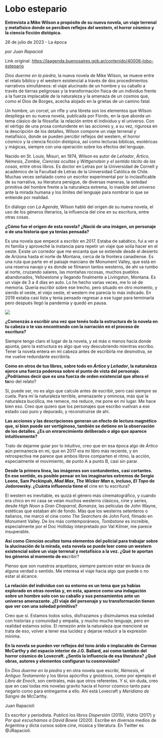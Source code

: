 # Lobo estepario

**Entrevista a Mike Wilson a propósito de su nueva novela, un viaje terrenal y metafísico donde se perciben reflejos del western, el horror cósmico y la ciencia ficción distópica.**

26 de julio de 2023 - La época

_por Juan Rapacioli_

Link original: https://laagenda.buenosaires.gob.ar/contenido/40006-lobo-estepario



*Dios duerme en la piedra*, la nueva novela de Mike Wilson, se mueve entre el relato bíblico y el western existencial a través de dos procedimientos narrativos simultáneos: el viaje alucinado de un hombre y su caballo a través de tierras peligrosas y la transformación física de un individuo frente a la fuerza implacable de la naturaleza y la amenaza de un cosmos que, como el Dios de Borges, acecha alojado en la grietas de un camino fatal.




Un hombre, un corcel, un rifle y una libreta son los elementos que Wilson despliega en su nueva novela, publicada por Fiordo, en la que aborda un tema clásico de la filosofía: la relación entre el individuo y el universo. Con el vértigo de una prosa contundente en las acciones y, a su vez, rigurosa en la descripción de los detalles, Wilson compone un viaje terrenal y metafísico, donde se pueden percibir reflejos del western, el horror cósmico y la ciencia ficción distópica, así como lecturas bíblicas, esotéricas y mágicas, siempre con una operación sobre los efectos del lenguaje.




Nacido en St. Louis, Misuri, en 1974, Wilson es autor de *Leñador*, *Ártico*, *Némesis*, *Zombie*, *Ciencias ocultas* y *Wittgenstein y el sentido tácito de las cosas*, entre otros libros. Es doctor en Letras por la Universidad de Cornell y académico de la Facultad de Letras de la Universidad Católica de Chile. Muchas veces señalado como un escritor experimental por lo inclasificable de su narrativa, su literatura persigue, de diversas maneras, la soledad primitiva del hombre frente a la naturaleza extrema, lo inasible del universo ante la mirada humana y los límites del lenguaje para nombrar lo que se entiende por realidad.




En diálogo con *La Agenda*, Wilson habló del origen de su nueva novela, el uso de los géneros literarios, la influencia del cine en su escritura, entre otras cosas.




**¿Cómo fue el orígen de esta novela? ¿Nació de una imágen, un personaje o de una historia que ya tenías pensada?**




Es una novela que empecé a escribir en 2017. Estaba de sabático, fui a ver a mi familia y aproveché la instancia para repetir un viaje que solía hacer en el oeste. Existe un corredor que me encanta que se extiende desde el desierto de Arizona hasta el norte de Montana, cerca de la frontera canadiense. Es una ruta que parte en el paisaje marciano de Monument Valley, que está en una reserva navajo y es donde se filmaron tantos westerns, de ahí va rumbo al norte, cruzando salares, las montañas rocosas, muchos pueblos abandonados, Yellowstone y llegando finalmente a Livingston, Montana. Es un viaje de 3 a 4 días en auto. Lo he hecho varias veces, me lo sé de memoria. Quería escribir sobre ese trecho, pero situado en otro momento, y siendo el oeste, el viejo oeste, el western me parecía lo más indicado. En 2019 estaba casi lista y tenía pensado regresar a ese lugar para terminarla pero después llegó la pandemia y quedó en pausa.




![](https://cdn.feater.me/files/images/2418912/1d83e6ad-b244-46ab-acf7-b6ed84966e6a.jpg)




**¿Comenzás a escribir una vez que tenés toda la estructura de la novela en tu cabeza o te vas encontrando con la narración en el proceso de escritura?**




Siempre tengo claro el lugar de la novela, y sé más o menos hacia donde apunta, pero la estructura es algo que voy descubriendo mientras escribo. Tener la novela entera en mi cabeza antes de escribirla me desmotiva, se me vuelve redundante escribirla.




**Como en otros de tus libros, sobre todo en *Ártico* y *Leñador*, la naturaleza ejerce una fuerza poderosa sobre el punto de vista del personaje. ¿Podríamos decir que es una fuerza de orden existencial que altera el to**no del relato?




Sí, puede ser, no es algo que calcule antes de escribir, pero casi siempre se cuela. Para mí la naturaleza terrible, amenazante y ominosa, más que la naturaleza bucólica, me remece, me reduce, me pone en mi lugar. Me hace bien eso. Creo que quiero que los personajes que escribo vuelvan a ese estado casi puro y depurado, y reconstruirse de ahí.




**Las acciones y las descripciones generan un efecto de lectura magnético que, si bien puede ser vertiginoso, también se detiene en la observación de los detalles. ¿Es un enrarecimiento deliberado o algo que aparece intuitivamente?**




Trato de dejarme guiar por lo intuitivo, creo que en esa época algo de *Ártico* aún permanecía en mi, que en 2017 era mi libro más reciente, y en retrospectiva me parece que ambos libros comparten el ritmo, la acción, especialmente el movimiento, de punto A a punto B, casi sin parar.




**Desde la primera línea, las imágenes son contundentes, casi cortantes. En ese sentido, es posible pensar en los imaginarios extremos de Sergio Leone, Sam Peckinpah, *Mad Max*, *The Wicker Man* o, incluso, *El Topo* de Jodorowsky. ¿Cuánta influencia tiene el** cine en tu escritura?




El western es inevitable, es quizá el género más cinematográfico, y cuando era chico en mi casa se veían muchos westerns clásicos, cine y series, desde *High Noon* a *Gran Chaparral*, *Bonanza*, las películas de John Wayne, estéticas que estaban ahí de fondo. Más que los westerns setenteros o italianos, me marcó el cine como *The Searchers* de John Ford, filmado en Monument Valley. De los más contemporáneos, *Tombstone* es increíble, especialmente por el Doc Holliday interpretado por Val Kilmer, me parece insuperable.




**Así como *Ciencias ocultas* toma elementos del policial para trabajar sobre la alucinación de la mirada, esta novela se puede leer como un western existencial sobre un viaje terrenal y metafísico a la vez. ¿Qué te aportan los géneros al momento de es**cribir?




Pienso que son nuestros arquetipos, siempre parecen estar en busca de alguna verdad o sentido. Me interesa el viaje hacia algo que puede o no estar al alcance.




**La relación del individuo con su entorno es un tema que ya habías explorado en otras novelas y, en esta, aparece como una indagación sobre un hombre solo con su caballo y sus pensamientos ante un universo amenazante. ¿El viaje del personaje y su transformación tienen que ver con una soledad primitiva?**




Creo que sí. Estamos todos solos, disfrazamos y disimulamos esa soledad con historias y comunidad y empatía, y mucho mucho lenguaje, pero en realidad estamos solos. El remezón ante la naturaleza que mencioné se trata de eso, volver a tener esa lucidez y dejarse reducir a la expresión mínima.




**En la novela se pueden ver reflejos del tono árido e implacable de Cormac McCarthy y del espacio interior de J.G. Ballard, así como también del horror cósmico de Lovecraft. ¿Sentís la influencia de esa literatura? ¿Qué obras, autores y elementos configuran tu cosmovisión?**




En *Dios duerme en la piedra* y en otra novela que escribí, *Némesis*, el *Antiguo Testamento* y los libros apócrifos y gnósticos, como por ejemplo el *Libro de Enoch*, son centrales, más que otros referentes. Y sí, sin duda, creo que en casi todas mis novelas gravito hacia el horror cósmico tanto para negarlo como para entregarme a ello. Ahí está Lovecraft y *Meridiano de Sangre* de McCarthy.




Juan Rapacioli




Es escritor y periodista. Publicó los libros *Dispersión* (2015), *Vidrio* (2017) y *Por qué escuchamos a David Bowie* (2020). Escribe en diversos medios de Argentina y dicta cursos sobre cine, música y literatura. En Twitter es @JRapacioli.



